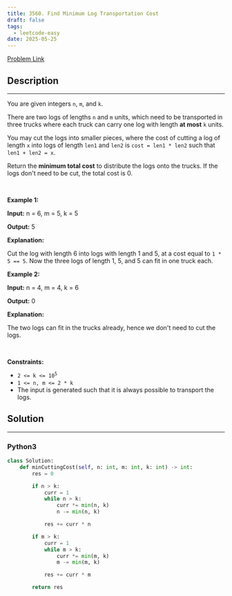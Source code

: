 ```yaml
---
title: 3560. Find Minimum Log Transportation Cost
draft: false
tags: 
  - leetcode-easy
date: 2025-05-25
---
```


[Problem Link](https://leetcode.com/problems/find-minimum-log-transportation-cost/)

## Description

---
<p>You are given integers <code>n</code>, <code>m</code>, and <code>k</code>.</p>

<p>There are two logs of lengths <code>n</code> and <code>m</code> units, which need to be transported in three trucks where each truck can carry one log with length <strong>at most</strong> <code>k</code> units.</p>

<p>You may cut the logs into smaller pieces, where the cost of cutting a log of length <code>x</code> into logs of length <code>len1</code> and <code>len2</code> is <code>cost = len1 * len2</code> such that <code>len1 + len2 = x</code>.</p>

<p>Return the <strong>minimum total cost</strong> to distribute the logs onto the trucks. If the logs don&#39;t need to be cut, the total cost is 0.</p>

<p>&nbsp;</p>
<p><strong class="example">Example 1:</strong></p>

<div class="example-block">
<p><strong>Input:</strong> <span class="example-io">n = 6, m = 5, k = 5</span></p>

<p><strong>Output:</strong> <span class="example-io">5</span></p>

<p><strong>Explanation:</strong></p>

<p>Cut the log with length 6 into logs with length 1 and 5, at a cost equal to <code>1 * 5 == 5</code>. Now the three logs of length 1, 5, and 5 can fit in one truck each.</p>
</div>

<p><strong class="example">Example 2:</strong></p>

<div class="example-block">
<p><strong>Input:</strong> <span class="example-io">n = 4, m = 4, k = 6</span></p>

<p><strong>Output:</strong> <span class="example-io">0</span></p>

<p><strong>Explanation:</strong></p>

<p>The two logs can fit in the trucks already, hence we don&#39;t need to cut the logs.</p>
</div>

<p>&nbsp;</p>
<p><strong>Constraints:</strong></p>

<ul>
	<li><code>2 &lt;= k &lt;= 10<sup>5</sup></code></li>
	<li><code>1 &lt;= n, m &lt;= 2 * k</code></li>
	<li>The input is generated such that it is always possible to transport the logs.</li>
</ul>


## Solution

---
### Python3
``` py title='find-minimum-log-transportation-cost'
class Solution:
    def minCuttingCost(self, n: int, m: int, k: int) -> int:
        res = 0

        if n > k:
            curr = 1
            while n > k:
                curr *= min(n, k)
                n -= min(n, k)

            res += curr * n

        if m > k:
            curr = 1
            while m > k:
                curr *= min(m, k)
                m -= min(m, k)

            res += curr * m

        return res
                
```

